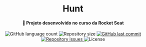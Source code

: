 <h1 align="center">
    Hunt
</h1>

<h4 align="center">
  🚀 Projeto desenvolvido no curso da Rocket Seat
</h4>
<p align="center">
  <img alt="GitHub language count" src="https://img.shields.io/github/languages/count/gabrielscordeiro/magafilio">

  <img alt="Repository size" src="https://img.shields.io/github/repo-size/gabrielscordeiro/magafilio">
  
  <a href="https://github.com/gabrielscordeiro/magafilio/commits/master">
    <img alt="GitHub last commit" src="https://img.shields.io/github/last-commit/gabrielscordeiro/magafilio">
  </a>

  <a href="https://github.com/gabrielscordeiro/magafilio/issues">
    <img alt="Repository issues" src="https://img.shields.io/github/issues/gabrielscordeiro/magafilio">
  </a>

  <img alt="License" src="https://img.shields.io/badge/license-MIT-brightgreen">
</p>
